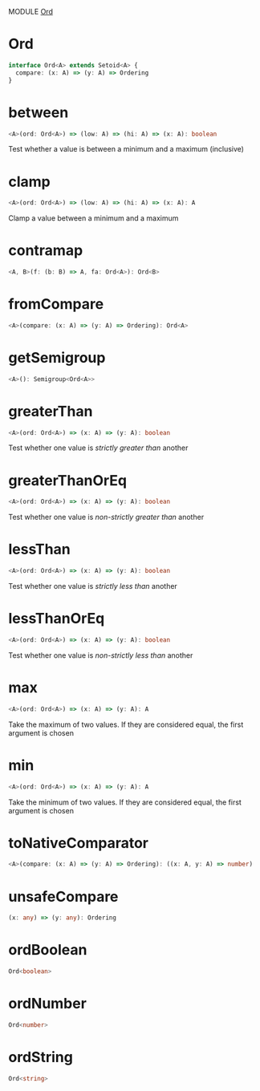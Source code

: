 MODULE [Ord](https://github.com/gcanti/fp-ts/blob/master/src/Ord.ts)
# Ord
```ts
interface Ord<A> extends Setoid<A> {
  compare: (x: A) => (y: A) => Ordering
}
```
# between
```ts
<A>(ord: Ord<A>) => (low: A) => (hi: A) => (x: A): boolean
```
Test whether a value is between a minimum and a maximum (inclusive)
# clamp
```ts
<A>(ord: Ord<A>) => (low: A) => (hi: A) => (x: A): A
```
Clamp a value between a minimum and a maximum
# contramap
```ts
<A, B>(f: (b: B) => A, fa: Ord<A>): Ord<B>
```
# fromCompare
```ts
<A>(compare: (x: A) => (y: A) => Ordering): Ord<A>
```
# getSemigroup
```ts
<A>(): Semigroup<Ord<A>>
```
# greaterThan
```ts
<A>(ord: Ord<A>) => (x: A) => (y: A): boolean
```
Test whether one value is _strictly greater than_ another
# greaterThanOrEq
```ts
<A>(ord: Ord<A>) => (x: A) => (y: A): boolean
```
Test whether one value is _non-strictly greater than_ another
# lessThan
```ts
<A>(ord: Ord<A>) => (x: A) => (y: A): boolean
```
Test whether one value is _strictly less than_ another
# lessThanOrEq
```ts
<A>(ord: Ord<A>) => (x: A) => (y: A): boolean
```
Test whether one value is _non-strictly less than_ another
# max
```ts
<A>(ord: Ord<A>) => (x: A) => (y: A): A
```
Take the maximum of two values. If they are considered equal, the first argument is chosen
# min
```ts
<A>(ord: Ord<A>) => (x: A) => (y: A): A
```
Take the minimum of two values. If they are considered equal, the first argument is chosen
# toNativeComparator
```ts
<A>(compare: (x: A) => (y: A) => Ordering): ((x: A, y: A) => number)
```
# unsafeCompare
```ts
(x: any) => (y: any): Ordering
```
# ordBoolean
```ts
Ord<boolean>
```
# ordNumber
```ts
Ord<number>
```
# ordString
```ts
Ord<string>
```